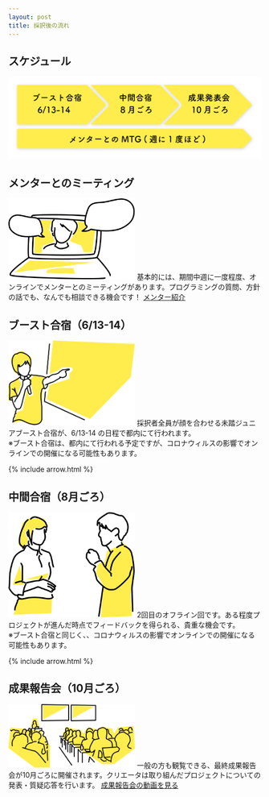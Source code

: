 ```yaml
---
layout: post
title: 採択後の流れ
---
```


## スケジュール
![一年のスケジュール](/assets/img/schedule.svg)

## メンターとのミーティング
<img src="/assets/img/illustration/mtg.svg" alt="ミーティング" width="50%" class="post-photo">
基本的には、期間中週に一度程度、オンラインでメンターとのミーティングがあります。プログラミングの質問、方針の話でも、なんでも相談できる機会です！
<a href="/mentors" class="button">メンター紹介</a>

## ブースト合宿（6/13-14）
<img src="/assets/img/illustration/boost.svg" alt="ブースト合宿" width="50%" class="post-photo">
採択者全員が顔を合わせる未踏ジュニアブースト合宿が、6/13-14 の日程で都内にて行われます。
<br>※ブースト合宿は、都内にて行われる予定ですが、コロナウィルスの影響でオンラインでの開催になる可能性もあります。

{% include arrow.html %}

## 中間合宿（8月ごろ）
<img src="/assets/img/illustration/chukan.svg" alt="中間" width="50%" class="post-photo">
2回目のオフライン回です。ある程度プロジェクトが進んだ時点でフィードバックを得られる、貴重な機会です。
<br>※ブースト合宿と同じく、、コロナウィルスの影響でオンラインでの開催になる可能性もあります。

{% include arrow.html %}

## 成果報告会（10月ごろ）
<img src="/assets/img/illustration/saisyu.svg" alt="最終" width="50%" class="post-photo">
一般の方も観覧できる、最終成果報告会が10月ごろに開催されます。クリエータは取り組んだプロジェクトについての発表・質疑応答を行います。
<a href="https://www.youtube.com/watch?v=zNCd2BTxaP8&list=PLNObH2jlC6ldN9LEExU1HlJy6RcAOQVl3" class="button" target="_blank">成果報告会の動画を見る</a>

